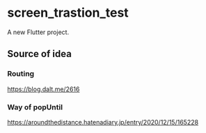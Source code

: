# screen_trastion_test

A new Flutter project.

## Source of idea

### Routing

https://blog.dalt.me/2616

### Way of popUntil

https://aroundthedistance.hatenadiary.jp/entry/2020/12/15/165228